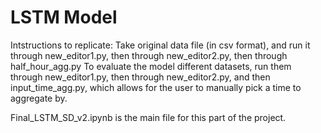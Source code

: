 # LSTM Model

Intstructions to replicate:
Take original data file (in csv format), and run it through new_editor1.py, then through new_editor2.py, then through half_hour_agg.py
To evaluate the model different datasets, run them through new_editor1.py, then through new_editor2.py, and then input_time_agg.py, which allows for the user to manually pick a time to aggregate by. 

Final_LSTM_SD_v2.ipynb is the main file for this part of the project.
